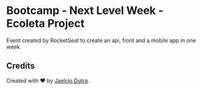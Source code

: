 # Bootcamp - Next Level Week - Ecoleta Project

Event created by RocketSeat to create an api, front and a mobile app in one week.

## Credits

Created with :heart: by [Jaelcio Dutra](https://www.linkedin.com/in/jaelcio-dutra/).